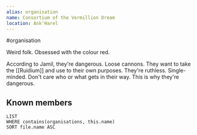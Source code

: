 ```yaml
---
alias: organisation
name: Consortium of the Vermillion Dream
location: Ank'Harel
---
```


#organisation

Weird folk. Obsessed with the colour red.

According to Jamil, they're dangerous. Loose cannons. They want to take the [[Ruidium]] and use to their own purposes. They're ruthless. Single-minded. Don't care who or what gets in their way. This is why they're dangerous.

## Known members
```dataview
LIST 
WHERE contains(organisations, this.name)
SORT file.name ASC
```

